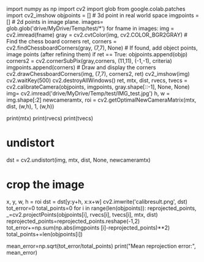import numpy as np
import cv2 
import glob
from google.colab.patches import cv2_imshow
objpoints = [] # 3d point in real world space
imgpoints = [] # 2d points in image plane.
images=  glob.glob('drive/MyDrive/Temp/test/*')
for fname in images:
    img = cv2.imread(fname)
    gray = cv2.cvtColor(img, cv2.COLOR_BGR2GRAY)
    # Find the chess board corners
    ret, corners = cv2.findChessboardCorners(gray, (7,7), None)
    # If found, add object points, image points (after refining them)
    if ret == True:
        objpoints.append(objp)
        corners2 = cv2.cornerSubPix(gray,corners, (11,11), (-1,-1), criteria)
        imgpoints.append(corners)
        # Draw and display the corners
        cv2.drawChessboardCorners(img, (7,7), corners2, ret)
        cv2_imshow(img)
        cv2.waitKey(500)
cv2.destroyAllWindows()
ret, mtx, dist, rvecs, tvecs = cv2.calibrateCamera(objpoints, imgpoints, gray.shape[::-1], None, None)
img=  cv2.imread('drive/MyDrive/Temp/test/IMG_test.jpg')
h,  w = img.shape[:2]
newcameramtx, roi = cv2.getOptimalNewCameraMatrix(mtx, dist, (w,h), 1, (w,h))

print(mtx)
print(rvecs)
print(tvecs)
# undistort
dst = cv2.undistort(img, mtx, dist, None, newcameramtx)
# crop the image
x, y, w, h = roi
dst = dst[y:y+h, x:x+w]
cv2.imwrite('calibresult.png', dst)
tot_error=0
total_points=0
for i in range(len(objpoints)):
    reprojected_points, _=cv2.projectPoints(objpoints[i], rvecs[i], tvecs[i], mtx, dist)
    reprojected_points=reprojected_points.reshape(-1,2)
    tot_error+=np.sum(np.abs(imgpoints [i]-reprojected_points)**2)
    total_points+=len(objpoints[i])

mean_error=np.sqrt(tot_error/total_points)
print("Mean reprojection error:", mean_error)

